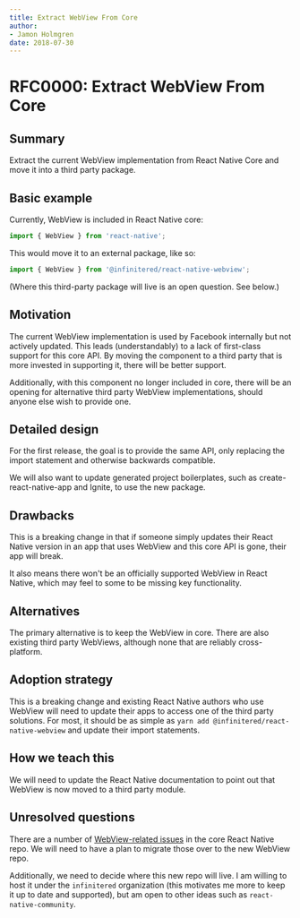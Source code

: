```yaml
---
title: Extract WebView From Core
author:
- Jamon Holmgren
date: 2018-07-30
---
```


# RFC0000: Extract WebView From Core

## Summary

Extract the current WebView implementation from React Native Core and move it into a third party package.

## Basic example

Currently, WebView is included in React Native core:

```jsx
import { WebView } from 'react-native';
```

This would move it to an external package, like so:

```jsx
import { WebView } from '@infinitered/react-native-webview';
```

(Where this third-party package will live is an open question. See below.)

## Motivation

The current WebView implementation is used by Facebook internally but not actively updated. This leads (understandably) to a lack of first-class support for this core API. By moving the component to a third party that is more invested in supporting it, there will be better support.

Additionally, with this component no longer included in core, there will be an opening for alternative third party WebView implementations, should anyone else wish to provide one.

## Detailed design

For the first release, the goal is to provide the same API, only replacing the import statement and otherwise backwards compatible.

We will also want to update generated project boilerplates, such as create-react-native-app and Ignite, to use the new package.

## Drawbacks

This is a breaking change in that if someone simply updates their React Native version in an app that uses WebView and this core API is gone, their app will break.

It also means there won't be an officially supported WebView in React Native, which may feel to some to be missing key functionality.

## Alternatives

The primary alternative is to keep the WebView in core. There are also existing third party WebViews, although none that are reliably cross-platform.

## Adoption strategy

This is a breaking change and existing React Native authors who use WebView will need to update their apps to access one of the third party solutions. For most, it should be as simple as `yarn add @infinitered/react-native-webview` and update their import statements.

## How we teach this

We will need to update the React Native documentation to point out that WebView is now moved to a third party module.

## Unresolved questions

There are a number of [WebView-related issues](https://github.com/facebook/react-native/search?q=webview&state=open&type=Issues) in the core React Native repo. We will need to have a plan to migrate those over to the new WebView repo.

Additionally, we need to decide where this new repo will live. I am willing to host it under the `infinitered` organization (this motivates me more to keep it up to date and supported), but am open to other ideas such as `react-native-community`.
